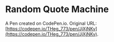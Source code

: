 # Random Quote Machine

A Pen created on CodePen.io. Original URL: [https://codepen.io/THeg_773/pen/JjXjNKv](https://codepen.io/THeg_773/pen/JjXjNKv).



